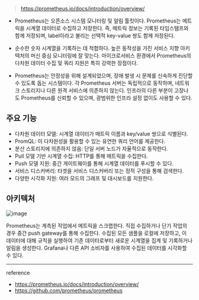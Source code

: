 
> <https://prometheus.io/docs/introduction/overview/>

- Prometheus는 오픈소스 시스템 모니터링 및 알림 툴킷이다. Prometheus는 메트릭을 시계열 데이터로 수집하고 저장한다. 즉, 메트릭 정보는 기록된 타임스탬프와 함께 저장되며, label이라고 불리는 선택적 key-value 쌍도 함께 저장된다.

- 순수한 숫자 시계열을 기록하는 데 적합하다. 높은 동적성을 가진 서비스 지향 아키텍처의 머신 중심 모니터링에 잘 맞는다. 마이크로서비스 환경에서 Prometheus의 다차원 데이터 수집 및 쿼리 지원은 특히 강력한 장점이다.

- Prometheus는 안정성을 위해 설계되었으며, 장애 발생 시 문제를 신속하게 진단할 수 있도록 돕는 시스템이다. 각 Prometheus 서버는 독립적으로 동작하며, 네트워크 스토리지나 다른 원격 서비스에 의존하지 않는다. 인프라의 다른 부분이 고장나도 Prometheus를 신뢰할 수 있으며, 광범위한 인프라 설정 없이도 사용할 수 있다.

## 주요 기능

- 다차원 데이터 모델: 시계열 데이터가 메트릭 이름과 key/value 쌍으로 식별된다.
- PromQL: 이 다차원성을 활용할 수 있는 유연한 쿼리 언어를 제공한다.
- 분산 스토리지에 의존하지 않음: 단일 서버 노드가 자율적으로 동작한다.
- Pull 모델 기반 시계열 수집: HTTP를 통해 메트릭을 수집한다.
- Push 모델 지원: 중간 게이트웨이를 통해 시계열 데이터를 푸시할 수 있다.
- 서비스 디스커버리: 타겟을 서비스 디스커버리 또는 정적 구성을 통해 검색한다.
- 다양한 시각화 지원: 여러 모드의 그래프 및 대시보드를 지원한다.

## 아키텍처

![image](https://github.com/rlaisqls/TIL/assets/81006587/42f0f8a0-f205-4814-b475-728dc28e1132)

Prometheus는 계측된 작업에서 메트릭을 스크랩한다. 직접 수집하거나 단기 작업의 경우 중간 push gateway를 통해 수집한다. 수집된 모든 샘플을 로컬에 저장하고, 이 데이터에 대해 규칙을 실행하여 기존 데이터로부터 새로운 시계열을 집계 및 기록하거나 알림을 생성한다. Grafana나 다른 API 소비자를 사용하여 수집된 데이터를 시각화할 수 있다.

---
reference

- <https://prometheus.io/docs/introduction/overview/>
- <https://github.com/prometheus/prometheus>
